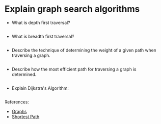 # Explain graph search algorithms

- What is depth first traversal?

```text

```

- What is breadth first traversal?

```text

```

- Describe the technique of determining the weight of a given path when traversing a graph.

```text

```

- Describe how the most efficient path for traversing a graph is determined.

```text

```

- Explain Dijkstra's Algorithm:

```text

```

References:

- [Graphs](https://www.geeksforgeeks.org/graph-and-its-representations/)
- [Shortest Path](https://www.geeksforgeeks.org/shortest-path-weighted-graph-weight-edge-1-2/)
